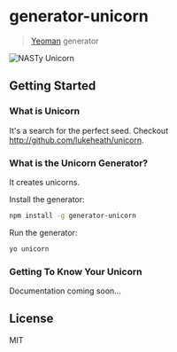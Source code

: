 # generator-unicorn 

> [Yeoman](http://yeoman.io) generator

![NASTy Unicorn](http://i.imgur.com/LHbMISf.gif "NASTy Unicorn")

## Getting Started

### What is Unicorn

It's a search for the perfect seed. Checkout http://github.com/lukeheath/unicorn.

### What is the Unicorn Generator?

It creates unicorns.

Install the generator:

```bash
npm install -g generator-unicorn
```

Run the generator:

```bash
yo unicorn
```

### Getting To Know Your Unicorn

Documentation coming soon...

## License

MIT
